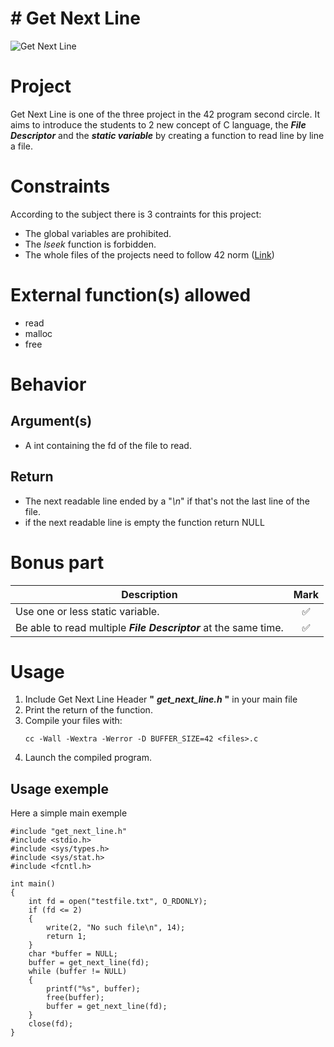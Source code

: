 # # Get Next Line
<img alt="Get Next Line" src="https://img.shields.io/static/v1?label=Get Next Line&message=125+/+125&color=yellow&style=plastic"/>

# Project
Get Next Line is one of the three project in the 42 program second circle. It aims to introduce the students to 2 new concept of C language, the ***File Descriptor*** and the ***static variable*** by creating a function to read line by line a file.

# Constraints
According to the subject there is 3 contraints for this project:
*  The global variables are prohibited.
*  The *lseek* function is forbidden.
*  The whole files of the projects need to follow 42 norm ([Link](https://github.com/42School/norminette/blob/master/pdf/en.norm.pdf))

# External function(s) allowed
* read
* malloc
* free

# Behavior

## Argument(s)
* A int containing the fd of the file to read.

## Return
* The next readable line ended by a "*\n*" if that's not the last line of the file.
* if the next readable line is empty the function return NULL

# Bonus part
| Description | Mark |
|      --     |:----:|
| Use one or less static variable. | :white_check_mark: |
| Be able to read multiple ***File Descriptor*** at the same time. | :white_check_mark: |


# Usage

1. Include Get Next Line Header **"** ***get_next_line.h*** **"** in your main file
2. Print the return of the function.
3. Compile your files with:
    ```bash=
    cc -Wall -Wextra -Werror -D BUFFER_SIZE=42 <files>.c
    ```
4. Launch the compiled program.

 ## Usage exemple
Here a simple main exemple
```clike=
#include "get_next_line.h"
#include <stdio.h>
#include <sys/types.h>
#include <sys/stat.h>
#include <fcntl.h>

int main()
{
	int fd = open("testfile.txt", O_RDONLY);
	if (fd <= 2)
	{
		write(2, "No such file\n", 14);
		return 1;
	}
	char *buffer = NULL;
	buffer = get_next_line(fd);
	while (buffer != NULL)
	{
		printf("%s", buffer);
		free(buffer);
		buffer = get_next_line(fd);
	}
	close(fd);
}
```
